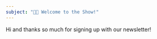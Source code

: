 ```yaml
---
subject: "🤙🏼 Welcome to the Show!"
---
```


Hi and thanks so much for signing up with our newsletter!